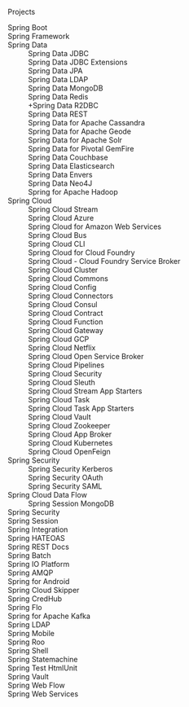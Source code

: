 Projects
<dl>
<dt>Spring Boot</dt>
<dt>Spring Framework</dt>
<dt>Spring Data</dt>
	<dd>Spring Data JDBC</dd>
	<dd>Spring Data JDBC Extensions</dd>
	<dd>Spring Data JPA</dd>
	<dd>Spring Data LDAP</dd>
	<dd>Spring Data MongoDB</dd>
	<dd>Spring Data Redis</dd>
	<dd>+Spring Data R2DBC</dd>
	<dd>Spring Data REST</dd>
	<dd>Spring Data for Apache Cassandra</dd>
	<dd>Spring Data for Apache Geode</dd>
	<dd>Spring Data for Apache Solr</dd>
	<dd>Spring Data for Pivotal GemFire</dd>
	<dd>Spring Data Couchbase</dd>
	<dd>Spring Data Elasticsearch</dd>
	<dd>Spring Data Envers</dd>
	<dd>Spring Data Neo4J</dd>
	<dd>Spring for Apache Hadoop</dd>
<dt>Spring Cloud</dt>
	<dd>Spring Cloud Stream</dd>
	<dd>Spring Cloud Azure</dd>
	<dd>Spring Cloud for Amazon Web Services</dd>
	<dd>Spring Cloud Bus</dd>
	<dd>Spring Cloud CLI</dd>
	<dd>Spring Cloud for Cloud Foundry</dd>
	<dd>Spring Cloud - Cloud Foundry Service Broker</dd>
	<dd>Spring Cloud Cluster</dd>
	<dd>Spring Cloud Commons</dd>
	<dd>Spring Cloud Config</dd>
	<dd>Spring Cloud Connectors</dd>
	<dd>Spring Cloud Consul</dd>
	<dd>Spring Cloud Contract</dd>
	<dd>Spring Cloud Function</dd>
	<dd>Spring Cloud Gateway</dd>
	<dd>Spring Cloud GCP</dd>
	<dd>Spring Cloud Netflix</dd>
	<dd>Spring Cloud Open Service Broker</dd>
	<dd>Spring Cloud Pipelines</dd>
	<dd>Spring Cloud Security</dd>
	<dd>Spring Cloud Sleuth</dd>
	<dd>Spring Cloud Stream App Starters</dd>
	<dd>Spring Cloud Task</dd>
	<dd>Spring Cloud Task App Starters</dd>
	<dd>Spring Cloud Vault</dd>
	<dd>Spring Cloud Zookeeper</dd>
	<dd>Spring Cloud App Broker</dd>
	<dd>Spring Cloud Kubernetes</dd>
	<dd>Spring Cloud OpenFeign</dd>
<dt>Spring Security</dt>
	<dd>Spring Security Kerberos</dd>
	<dd>Spring Security OAuth</dd>
	<dd>Spring Security SAML</dd>
<dt>Spring Cloud Data Flow</dt>
	<dd>Spring Session MongoDB</dd>
<dt>Spring Security</dt>
<dt>Spring Session</dt>
<dt>Spring Integration</dt>
<dt>Spring HATEOAS</dt>
<dt>Spring REST Docs</dt>
<dt>Spring Batch</dt>
<dt>Spring IO Platform</dt>
<dt>Spring AMQP</dt>
<dt>Spring for Android</dt>
<dt>Spring Cloud Skipper</dt>
<dt>Spring CredHub</dt>
<dt>Spring Flo</dt>
<dt>Spring for Apache Kafka</dt>
<dt>Spring LDAP</dt>
<dt>Spring Mobile</dt>
<dt>Spring Roo</dt>
<dt>Spring Shell</dt>
<dt>Spring Statemachine</dt>
<dt>Spring Test HtmlUnit</dt>
<dt>Spring Vault</dt>
<dt>Spring Web Flow</dt>
<dt>Spring Web Services</dt>
</dl>
